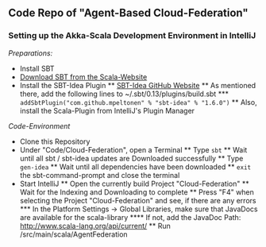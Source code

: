 ## Code Repo of "Agent-Based Cloud-Federation"

### Setting up the Akka-Scala Development Environment in IntelliJ
*Preparations:*
* Install SBT
* [Download SBT from the Scala-Website](http://www.scala-sbt.org/release/docs/Getting-Started/Setup.html)
* Install the SBT-Idea Plugin
** [SBT-Idea GitHub Website](https://github.com/mpeltonen/sbt-idea)
** As mentioned there, add the following lines to ~/.sbt/0.13/plugins/build.sbt
*** `addSbtPlugin("com.github.mpeltonen" % "sbt-idea" % "1.6.0")`
** Also, install the Scala-Plugin from IntelliJ's Plugin Manager

*Code-Environment*
* Clone this Repository
* Under "Code/Cloud-Federation", open a Terminal
** Type `sbt`
** Wait until all sbt / sbt-idea updates are Downloaded successfully
** Type `gen-idea`
** Wait until all dependencies have been downloaded
** `exit` the sbt-command-prompt and close the terminal
* Start IntelliJ
** Open the currently build Project "Cloud-Federation"
** Wait for the Indexing and Downloading to complete
** Press "F4" when selecting the Project "Cloud-Federation" and see, if there are any errors
*** In the Platform Settings -> Global Libraries, make sure that JavaDocs are available for the scala-library
**** If not, add the JavaDoc Path: http://www.scala-lang.org/api/current/
** Run /src/main/scala/AgentFederation